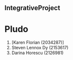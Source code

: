 ## IntegrativeProject
# Pludo
1. [Karen Florian (2034287)]
2. Steven Lennox Dy (2153617)
3. Darina Horescu (2126981)
